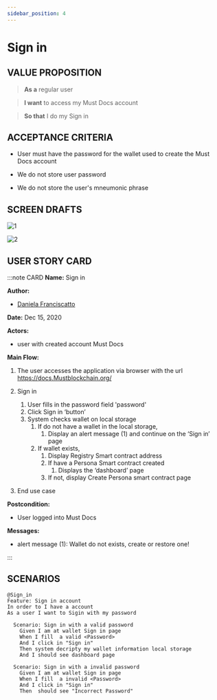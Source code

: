 ```yaml
---
sidebar_position: 4
---
```

# Sign in

## VALUE PROPOSITION

> **As a** regular user

> **I want** to access my Must Docs account

> **So that** I do my Sign in

## ACCEPTANCE CRITERIA

- User must have the password for the wallet used to create the Must Docs account

- We do not store user password

- We do not store the user's mneumonic phrase

## SCREEN DRAFTS

![1](/img/must-docs/Signin1.png)

![2](/img/must-docs/Signin2.png)


## USER STORY CARD

:::note CARD
**Name:** Sign in

**Author:** 

- [Daniela Franciscatto](https://github.com/danielaanjos) 

**Date:** Dec 15, 2020

**Actors:**  

- user with created account Must Docs

**Main Flow:**

1. The user accesses the application via browser with the url <https://docs.Mustblockchain.org/>

2. Sign in
    1. User fills in the password field 'password'
    2. Click Sign in ‘button’
    3. System checks wallet on local storage
        1. If do not have a wallet in the local storage, 
            1. Display an alert message (1) and continue on the ‘Sign in’ page
        2. If wallet exists,
            1. Display Registry Smart contract address
            2. If have a Persona Smart contract created
                1. Displays the ‘dashboard’ page
            3. If not, display Create Persona smart contract  page

3. End use case

**Postcondition:**

- User logged into Must Docs

**Messages:**

- alert message (1): Wallet do not exists, create or restore one!

:::

## SCENARIOS

```gherkin
@Sign_in
Feature: Sign in account
In order to I have a account
As a user I want to Sigin with my password

  Scenario: Sign in with a valid password
    Given I am at wallet Sign in page
    When I fill  a valid <Password>
    And I click in "Sign in"
    Then system decripty my wallet information local storage
    And I should see dashboard page

  Scenario: Sign in with a invalid password
    Given I am at wallet Sign in page
    When I fill  a invalid <Password>
    And I click in "Sign in"
    Then  should see "Incorrect Password"

```